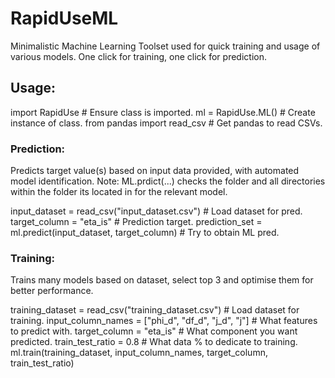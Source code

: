 # RapidUseML

Minimalistic Machine Learning Toolset used for quick training and usage of various models. 
One click for training, one click for prediction.


## Usage:

import RapidUse                                            # Ensure class is imported.
ml = RapidUse.ML()                                         # Create instance of class.
from pandas import read_csv                                # Get pandas to read CSVs.

### Prediction:

Predicts target value(s) based on input data provided, with automated model identification.
Note: ML.prdict(...) checks the folder and all directories within the folder its located in for the relevant model. 

input_dataset = read_csv("input_dataset.csv")              # Load dataset for pred.
target_column = "eta_is"                                   # Prediction target.
prediction_set = ml.predict(input_dataset, target_column)  # Try to obtain ML pred.


### Training:

Trains many models based on dataset, select top 3 and optimise them for better performance.

training_dataset = read_csv("training_dataset.csv")        # Load dataset for training.
input_column_names = ["phi_d", "df_d", "j_d", "j"]         # What features to predict with.
target_column = "eta_is"                                   # What component you want predicted.
train_test_ratio = 0.8                                     # What data % to dedicate to training.
ml.train(training_dataset, input_column_names, target_column, train_test_ratio)


